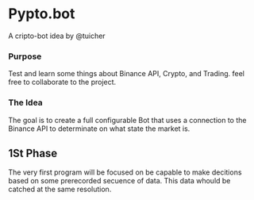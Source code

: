  # Pypto.bot
 A cripto-bot idea by @tuicher
 
 ### Purpose 
 Test and learn some things about Binance API, Crypto, and Trading. feel free to collaborate to the project.

 ### The Idea
 The goal is to create a full configurable Bot that uses a connection to the Binance API to determinate on what state the market is.
 
 ## 1St Phase
 The very first program will be focused on be capable to make decitions based on some prerecorded secuence of data. This data whould be catched at the same resolution.

 

